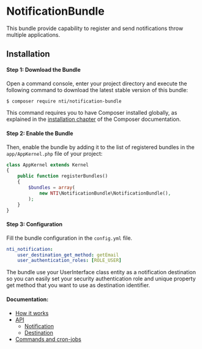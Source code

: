 NotificationBundle
===
This bundle provide capability to register and send notifications throw multiple applications.

## Installation


#### Step 1: Download the Bundle


Open a command console, enter your project directory and execute the
following command to download the latest stable version of this bundle:

```bash
$ composer require nti/notification-bundle
```

This command requires you to have Composer installed globally, as explained
in the [installation chapter](https://getcomposer.org/doc/00-intro.md)
of the Composer documentation.

#### Step 2: Enable the Bundle

Then, enable the bundle by adding it to the list of registered bundles
in the `app/AppKernel.php` file of your project:

```php
class AppKernel extends Kernel
{
    public function registerBundles()
    {
        $bundles = array(
            new NTI\NotificationBundle\NotificationBundle(),
        );
    }
}
```
#### Step 3: Configuration
 Fill the bundle configuration in the `config.yml` file.
 
 ```yaml
 nti_notification:
     user_destination_get_method: getEmail
     user_authentication_roles: [ROLE_USER]
 ```
 
 The bundle use your UserInterface class entity as a notification destination so you
 can easily set your security authentication role and unique property get method that
 you want to use as destination identifier.
 
 #### Documentation:
 
 * [How it works](/Resources/docs/HOW_IT_WORKS.md)
 * [API](/Resources/docs/API_NOTIFICATION.md)
    * [Notification](/Resources/docs/API_NOTIFICATION.md)
    * [Destination](/Resources/docs/API_DESTINATION.md)
 * [Commands and cron-jobs](/Resources/docs/COMMANDS_AND_CRON_JOBS.md)